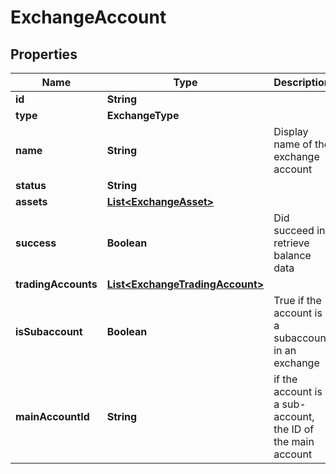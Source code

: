 

# ExchangeAccount


## Properties

| Name | Type | Description | Notes |
|------------ | ------------- | ------------- | -------------|
|**id** | **String** |  |  [optional] |
|**type** | **ExchangeType** |  |  [optional] |
|**name** | **String** | Display name of the exchange account |  [optional] |
|**status** | **String** |  |  [optional] |
|**assets** | [**List&lt;ExchangeAsset&gt;**](ExchangeAsset.md) |  |  [optional] |
|**success** | **Boolean** | Did succeed in retrieve balance data |  [optional] |
|**tradingAccounts** | [**List&lt;ExchangeTradingAccount&gt;**](ExchangeTradingAccount.md) |  |  [optional] |
|**isSubaccount** | **Boolean** | True if the account is a subaccount in an exchange |  [optional] |
|**mainAccountId** | **String** | if the account is a sub-account, the ID of the main account |  [optional] |




